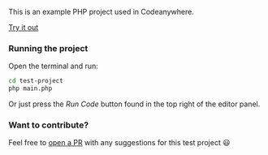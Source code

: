 This is an example PHP project used in Codeanywhere.

[Try it out](https://app.codeanywhere.com/#https://github.com/Codeanywhere-Templates/php)

### Running the project

Open the terminal and run:
```sh
cd test-project
php main.php
```
Or just press the *Run Code* button found in the top right of the editor panel.

### Want to contribute?

Feel free to [open a PR](https://github.com/Codeanywhere-Templates/php) with any suggestions for this test project 😃 